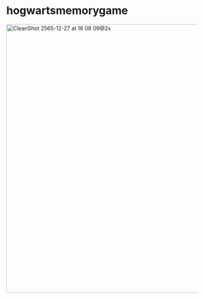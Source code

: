 # hogwartsmemorygame
<img width="705" alt="CleanShot 2565-12-27 at 16 08 09@2x" src="https://user-images.githubusercontent.com/56375291/209642316-47079533-582b-4c9d-a864-ad75a2a8d026.png">
